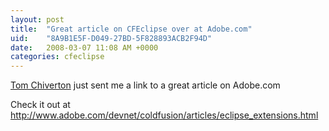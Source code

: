 ```yaml
---
layout: post
title:  "Great article on CFEclipse over at Adobe.com"
uid:	"8A9B1E5F-D049-27BD-5F828893ACB2F94D"
date:   2008-03-07 11:08 AM +0000
categories: cfeclipse
---
```

<a href="http://www.rachaelandtom.info/blogs/falken">Tom Chiverton</a> just sent me a link to a great article on Adobe.com

Check it out at <a href="http://www.adobe.com/devnet/coldfusion/articles/eclipse_extensions.html">http://www.adobe.com/devnet/coldfusion/articles/eclipse_extensions.html</a>